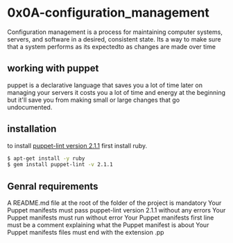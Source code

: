# 0x0A-configuration_management

Configuration management is a process for maintaining computer systems,
servers, and software in a desired,
consistent state. Its a way to make sure that 
a system performs as its expectedto as changes are made over time

## working with puppet

puppet is a declarative language that saves you a lot of time later on
managing your servers it costs you a lot of time and energy at
the beginning but it'll save you from making small or
large changes that go undocumented.

## installation

to install [puppet-lint version 2.1.1]("https://puppet.com/") first install ruby.

```bash
$ apt-get install -y ruby
$ gem install puppet-lint -v 2.1.1
```

## Genral requirements
A README.md file at the root of the folder of the project is mandatory
Your Puppet manifests must pass puppet-lint version 2.1.1 without any errors
Your Puppet manifests must run without error
Your Puppet manifests first line must be a comment explaining what the Puppet manifest is about
Your Puppet manifests files must end with the extension .pp

